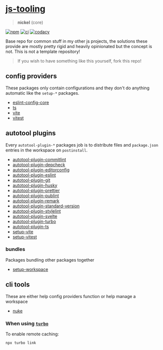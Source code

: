 # [js-tooling](https://github.com/AlexAegis/js-tooling)

> **nickel** (core)

[![npm](https://img.shields.io/npm/v/@alexaegis/ts/latest)](https://www.npmjs.com/package/@alexaegis/ts)
[![ci](https://github.com/AlexAegis/js-tooling/actions/workflows/cicd.yml/badge.svg)](https://github.com/AlexAegis/js-tooling/actions/workflows/cicd.yml)
[![codacy](https://app.codacy.com/project/badge/Grade/7939332dc9454dc1b0529e720ff902e6)](https://www.codacy.com/gh/AlexAegis/js-tooling/dashboard?utm_source=github.com&utm_medium=referral&utm_content=AlexAegis/js-tooling&utm_campaign=Badge_Grade)

Base repo for common stuff in my other js projects, the solutions these provide
are mostly pretty rigid and heavily opinionated but the concept is not. This is
not a template repository!

> If you wish to have something like this yourself, fork this repo!

## config providers

These packages only contain configurations and they don't do anything automatic
like the `setup-*` packages.

- [eslint-config-core](packages/eslint-config-core/)
- [ts](packages/ts/)
- [vite](packages/vite/)
- [vitest](packages/vitest/)

## autotool plugins

Every `autotool-plugin-*` packages job is to distribute files and `package.json`
entries in the workspace on `postinstall`.

- [autotool-plugin-commitlint](packages/autotool-plugin-commitlint/)
- [autotool-plugin-depcheck](packages/autotool-plugin-depcheck/)
- [autotool-plugin-editorconfig](packages/autotool-plugin-editorconfig/)
- [autotool-plugin-eslint](packages/autotool-plugin-eslint/)
- [autotool-plugin-git](packages/autotool-plugin-git/)
- [autotool-plugin-husky](packages/autotool-plugin-husky/)
- [autotool-plugin-prettier](packages/autotool-plugin-prettier/)
- [autotool-plugin-publint](packages/autotool-plugin-publint/)
- [autotool-plugin-remark](packages/autotool-plugin-remark/)
- [autotool-plugin-standard-version](packages/autotool-plugin-standard-version/)
- [autotool-plugin-stylelint](packages/autotool-plugin-stylelint/)
- [autotool-plugin-svelte](packages/autotool-plugin-svelte/)
- [autotool-plugin-turbo](packages/autotool-plugin-turbo/)
- [autotool-plugin-ts](packages/autotool-plugin-ts/)
- [setup-vite](packages/setup-vite/)
- [setup-vitest](packages/setup-vitest/)

### bundles

Packages bundling other packages together

- [setup-workspace](packages/setup-workspace/)

## cli tools

These are either help config providers function or help manage a workspace

- [nuke](packages/nuke/)

### When using [`turbo`](packages/autotool-plugin-turbo/)

To enable remote caching:

```sh
npx turbo link
```
